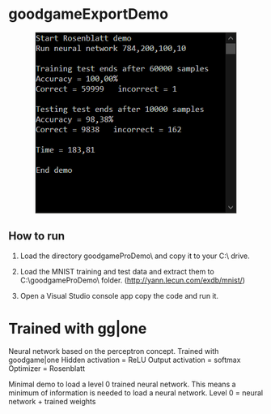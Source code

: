 # goodgameExportDemo

<p align="center">
<img src="https://raw.githubusercontent.com/grensen/goodgameExportDemo/master/figure1.png">
</p>

## How to run 
1. Load the directory goodgameProDemo\ and copy it to your C:\ drive.

2. Load the MNIST training and test data and extract them to C:\goodgameProDemo\ folder.
(http://yann.lecun.com/exdb/mnist/)

3. Open a Visual Studio console app copy the code and run it.


# Trained with gg|one
Neural network based on the perceptron concept.
Trained with goodgame|one 
Hidden activation = ReLU
Output activation = softmax
Optimizer = Rosenblatt

Minimal demo to load a level 0 trained neural network.
This means a minimum of information is needed to load a neural network.
Level 0 = neural network + trained weights
